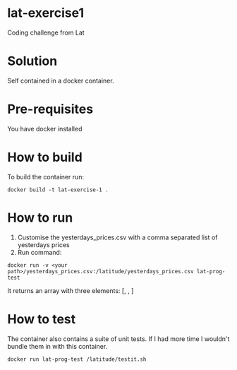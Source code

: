 # lat-exercise1
Coding challenge from Lat

# Solution
Self contained in a docker container.

# Pre-requisites
You have docker installed

# How to build
To build the container run:
```
docker build -t lat-exercise-1 .
```
# How to run
1. Customise the yesterdays_prices.csv with a comma separated list of yesterdays prices
2. Run command:
```
docker run -v <your path>/yesterdays_prices.csv:/latitude/yesterdays_prices.csv lat-prog-test
```
It returns an array with three elements:
  [<buyTime>, <sellTime>, <profit>]

# How to test
The container also contains a suite of unit tests.  If I had more time I wouldn't bundle them in with this container.
```
docker run lat-prog-test /latitude/testit.sh
```
